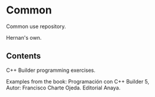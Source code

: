 # Common
Common use repository.
 
 Hernan's own.
 
 
 
 Contents
-------------
C++ Builder programming exercises.

Examples from the book:
Programación con C++ Builder 5,  
Autor: Francisco Charte Ojeda.
Editorial Anaya.

